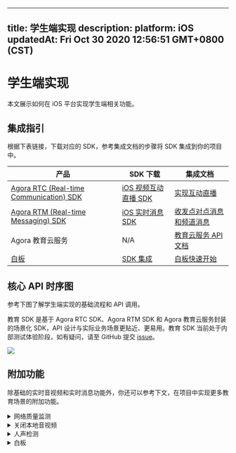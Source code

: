 
---
title: 学生端实现
description: 
platform: iOS
updatedAt: Fri Oct 30 2020 12:56:51 GMT+0800 (CST)
---
# 学生端实现
本文展示如何在 iOS 平台实现学生端相关功能。

## 集成指引

根据下表链接，下载对应的 SDK，参考集成文档的步骤将 SDK 集成到你的项目中。


| 产品 | SDK 下载 | 集成文档 |
| ---------------- | ---------------- | ---------------- |
| [Agora RTC (Real-time Communication) SDK](https://docs.agora.io/cn/Interactive%20Broadcast/product_live?platform=All%20Platforms)      | [iOS 视频互动直播 SDK](https://download.agora.io/sdk/release/Agora_Native_SDK_for_iOS_v2_9_0_103_FULL_20200325_2479.zip)     | [实现互动直播](https://docs.agora.io/cn/Interactive%20Broadcast/start_live_ios?platform=iOS) |
| [Agora RTM (Real-time Messaging) SDK](https://docs.agora.io/cn/Real-time-Messaging/product_rtm?platform=All%20Platforms) | [iOS 实时消息 SDK](https://docs.agora.io/cn/Real-time-Messaging/downloads) | [收发点对点消息和频道消息](https://docs.agora.io/cn/Real-time-Messaging/messaging_ios?platform=iOS) |
| Agora 教育云服务 |N/A | [教育云服务 API 文档](https://agoradoc.github.io/cn/edu-cloud-service/restfulapi) |
| [白板](https://developer.netless.link/docs/ios/overview/ios-introduction/) | [SDK 集成](https://developer.netless.link/docs/ios/quick-start/ios-prepare/) | [白板快速开始](https://developer.netless.link/ios-zh/home/ios-prepare) | 


## 核心 API 时序图

参考下图了解学生端实现的基础流程和 API 调用。

<div class="alert note">教育 SDK 是基于 Agora RTC SDK、Agora RTM SDK 和 Agora 教育云服务封装的场景化 SDK，API 设计与实际业务场景更贴近、更易用。教育 SDK 当前处于内部测试体验阶段，如有疑问，请至 GitHub 提交 <a href="https://github.com/AgoraIO-Usecase/eEducation">issue</a>。</div>

![](https://web-cdn.agora.io/docs-files/1604032201715)

## 附加功能

除基础的实时音视频和实时消息功能外，你还可以参考下文，在项目中实现更多教育场景的附加功能。


<details>
<summary>网络质量监测</summary>
你可以通过使用 RTC SDK 的 <code>networkQuality</code> 回调，实时监控通话中每个用户的网络上下行 last mile 网络质量。
更多质量透明相关方法，可参考如下文档：
<li><a href="https://docs.agora.io/cn/Interactive%20Broadcast/lastmile_quality_ios?platform=iOS">通话前网络质量探测</a></li>
<li><a href="https://docs.agora.io/cn/Interactive%20Broadcast/in-call_quality_apple?platform=iOS">通话中质量监测</a></li>
</details>
<details>
<summary>关闭本地音视频</summary>
你可以通过调用 RTC SDK 的如下方法，实现相关功能：
<li>调用 <code>muteLocalAudioStream</code> 关闭本地音频发送。</li>
<li>调用 <code>muteLocalVideoStream</code> 关闭本地视频发送。</li>
</details>
<details>
<summary>人声检测</summary>
对于 v2.9.1 及以上的 RTC Native SDK，你还可以调用 <code>enableAudioVolumeInfication</code> 方法，并将参数 <code>report_vad</code> 设为 <code>true</code>，启用人声检测功能。
启用后，你会在 <code>reportAudioVolumeIndicationOfSpeakers</code> 回调报告的 <code>AgoraRtcAudioVolumeInfo</code> 结构体中获取本地用户的人声状态。
</details>
<details>
<summary>白板</summary>
参考下列常用功能文档，在你的项目中实现白板相关功能。
	<li><a href="https://developer.netless.link/ios-zh/home/ios-create-room">创建白板房间和获取白板房间信息</a></li>
	<li><a href="https://developer.netless.link/ios-zh/home/ios-document">文档转换</a></li>
	<li><a href="https://developer.netless.link/ios-zh/home/ios-state">状态管理</a></li>
	<li><a href="https://developer.netless.link/ios-zh/home/ios-tools">使用教具</a></li>
	<li><a href="https://developer.netless.link/ios-zh/home/ios-view">视角操作</a></li>
	<li><a href="https://developer.netless.link/ios-zh/home/ios-operation">白板操作</a></li>
	<li><a href="https://developer.netless.link/ios-zh/home/ios-scenes">页面（场景）管理</a></li>
</details>

